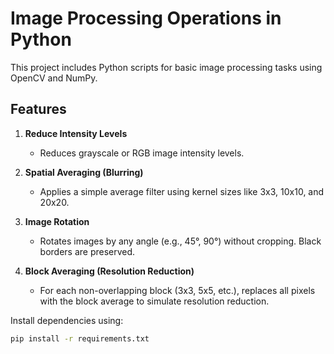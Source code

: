 # Image Processing Operations in Python

This project includes Python scripts for basic image processing tasks using OpenCV and NumPy.

## Features

1. **Reduce Intensity Levels**
   - Reduces grayscale or RGB image intensity levels.

2. **Spatial Averaging (Blurring)**
   - Applies a simple average filter using kernel sizes like 3x3, 10x10, and 20x20.

3. **Image Rotation**
   - Rotates images by any angle (e.g., 45°, 90°) without cropping. Black borders are preserved.

4. **Block Averaging (Resolution Reduction)**
   - For each non-overlapping block (3x3, 5x5, etc.), replaces all pixels with the block average to simulate resolution reduction.


Install dependencies using:

```bash
pip install -r requirements.txt
